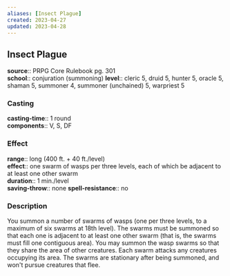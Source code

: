 ```yaml
---
aliases: [Insect Plague]
created: 2023-04-27
updated: 2023-04-28
---
```


## Insect Plague

**source**:: PRPG Core Rulebook pg. 301  
**school**:: conjuration (summoning)
**level**:: cleric 5, druid 5, hunter 5, oracle 5, shaman 5, summoner 4, summoner (unchained) 5, warpriest 5

### Casting

**casting-time**:: 1 round  
**components**:: V, S, DF

### Effect

**range**:: long (400 ft. + 40 ft./level)  
**effect**:: one swarm of wasps per three levels, each of which be adjacent to at least one other swarm  
**duration**:: 1 min./level  
**saving-throw**:: none
**spell-resistance**:: no

### Description

You summon a number of swarms of wasps (one per three levels, to a maximum of six swarms at 18th level). The swarms must be summoned so that each one is adjacent to at least one other swarm (that is, the swarms must fill one contiguous area). You may summon the wasp swarms so that they share the area of other creatures. Each swarm attacks any creatures occupying its area. The swarms are stationary after being summoned, and won't pursue creatures that flee.

